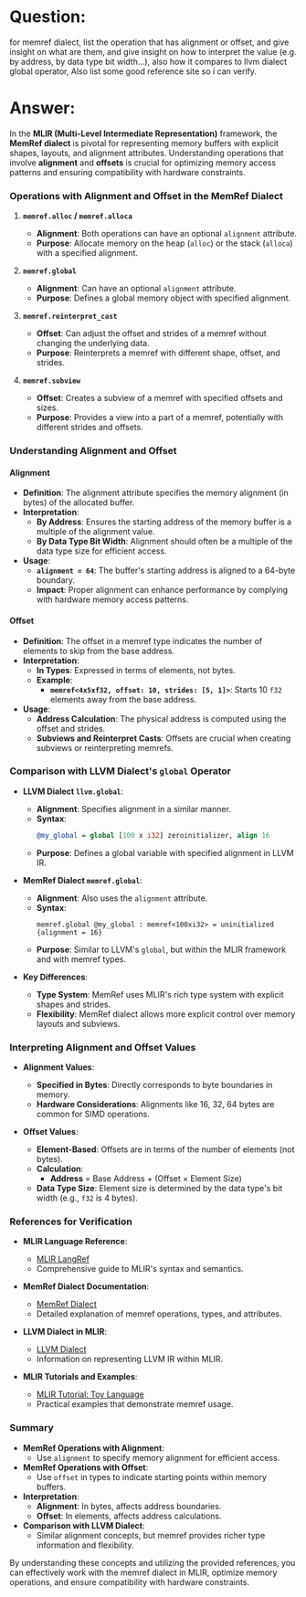 # Question:

for memref dialect, list the operation that has alignment or offset, and give insight on what are them, and give insight on how to interpret the value (e.g. by address, by data type bit width...), also how it compares to llvm dialect global operator, Also list some good reference site so i can verify.
# Answer:

In the **MLIR (Multi-Level Intermediate Representation)** framework, the **MemRef dialect** is pivotal for representing memory buffers with explicit shapes, layouts, and alignment attributes. Understanding operations that involve **alignment** and **offsets** is crucial for optimizing memory access patterns and ensuring compatibility with hardware constraints.

### **Operations with Alignment and Offset in the MemRef Dialect**

1. **`memref.alloc` / `memref.alloca`**
   - **Alignment**: Both operations can have an optional `alignment` attribute.
   - **Purpose**: Allocate memory on the heap (`alloc`) or the stack (`alloca`) with a specified alignment.

2. **`memref.global`**
   - **Alignment**: Can have an optional `alignment` attribute.
   - **Purpose**: Defines a global memory object with specified alignment.

3. **`memref.reinterpret_cast`**
   - **Offset**: Can adjust the offset and strides of a memref without changing the underlying data.
   - **Purpose**: Reinterprets a memref with different shape, offset, and strides.

4. **`memref.subview`**
   - **Offset**: Creates a subview of a memref with specified offsets and sizes.
   - **Purpose**: Provides a view into a part of a memref, potentially with different strides and offsets.

### **Understanding Alignment and Offset**

#### **Alignment**

- **Definition**: The alignment attribute specifies the memory alignment (in bytes) of the allocated buffer.
- **Interpretation**:
  - **By Address**: Ensures the starting address of the memory buffer is a multiple of the alignment value.
  - **By Data Type Bit Width**: Alignment should often be a multiple of the data type size for efficient access.
- **Usage**:
  - **`alignment = 64`**: The buffer's starting address is aligned to a 64-byte boundary.
  - **Impact**: Proper alignment can enhance performance by complying with hardware memory access patterns.

#### **Offset**

- **Definition**: The offset in a memref type indicates the number of elements to skip from the base address.
- **Interpretation**:
  - **In Types**: Expressed in terms of elements, not bytes.
  - **Example**:
    - **`memref<4x5xf32, offset: 10, strides: [5, 1]>`**: Starts 10 `f32` elements away from the base address.
- **Usage**:
  - **Address Calculation**: The physical address is computed using the offset and strides.
  - **Subviews and Reinterpret Casts**: Offsets are crucial when creating subviews or reinterpreting memrefs.

### **Comparison with LLVM Dialect's `global` Operator**

- **LLVM Dialect `llvm.global`**:
  - **Alignment**: Specifies alignment in a similar manner.
  - **Syntax**:
    ```llvm
    @my_global = global [100 x i32] zeroinitializer, align 16
    ```
  - **Purpose**: Defines a global variable with specified alignment in LLVM IR.

- **MemRef Dialect `memref.global`**:
  - **Alignment**: Also uses the `alignment` attribute.
  - **Syntax**:
    ```mlir
    memref.global @my_global : memref<100xi32> = uninitialized {alignment = 16}
    ```
  - **Purpose**: Similar to LLVM's `global`, but within the MLIR framework and with memref types.

- **Key Differences**:
  - **Type System**: MemRef uses MLIR's rich type system with explicit shapes and strides.
  - **Flexibility**: MemRef dialect allows more explicit control over memory layouts and subviews.

### **Interpreting Alignment and Offset Values**

- **Alignment Values**:
  - **Specified in Bytes**: Directly corresponds to byte boundaries in memory.
  - **Hardware Considerations**: Alignments like 16, 32, 64 bytes are common for SIMD operations.

- **Offset Values**:
  - **Element-Based**: Offsets are in terms of the number of elements (not bytes).
  - **Calculation**:
    - **Address** = Base Address + (Offset × Element Size)
  - **Data Type Size**: Element size is determined by the data type's bit width (e.g., `f32` is 4 bytes).

### **References for Verification**

- **MLIR Language Reference**:
  - [MLIR LangRef](https://mlir.llvm.org/docs/LangRef/)
  - Comprehensive guide to MLIR's syntax and semantics.

- **MemRef Dialect Documentation**:
  - [MemRef Dialect](https://mlir.llvm.org/docs/Dialects/MemRef/)
  - Detailed explanation of memref operations, types, and attributes.

- **LLVM Dialect in MLIR**:
  - [LLVM Dialect](https://mlir.llvm.org/docs/Dialects/LLVM/)
  - Information on representing LLVM IR within MLIR.

- **MLIR Tutorials and Examples**:
  - [MLIR Tutorial: Toy Language](https://mlir.llvm.org/docs/Tutorials/Toy/)
  - Practical examples that demonstrate memref usage.

### **Summary**

- **MemRef Operations with Alignment**:
  - Use `alignment` to specify memory alignment for efficient access.
- **MemRef Operations with Offset**:
  - Use `offset` in types to indicate starting points within memory buffers.
- **Interpretation**:
  - **Alignment**: In bytes, affects address boundaries.
  - **Offset**: In elements, affects address calculations.
- **Comparison with LLVM Dialect**:
  - Similar alignment concepts, but memref provides richer type information and flexibility.

By understanding these concepts and utilizing the provided references, you can effectively work with the memref dialect in MLIR, optimize memory operations, and ensure compatibility with hardware constraints.